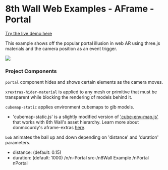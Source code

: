 # 8th Wall Web Examples - AFrame - Portal

[Try the live demo here](https://8thwall.8thwall.app/portal-aframe)

This example shows off the popular portal illusion in web AR using three.js materials and the camera position as an event trigger.

![](https://media.giphy.com/media/S5cOkP6H4UbFY8Tlsg/giphy.gif)

### Project Components

```portal``` component hides and shows certain elements as the camera moves.

```xrextras-hider-material``` is applied to any mesh or primitive that must be transparent while 
blocking the rendering of models behind it.

```cubemap-static``` applies environment cubemaps to glb models.

- 'cubemap-static.js' is a slightly modified version of 
['cube-env-map.js'](https://raw.githubusercontent.com/donmccurdy/aframe-extras/master/src/misc/cube-env-map.js)
that works with 8th Wall's asset hierarchy. Learn more about donmccurdy's aframe-extras 
[here](https://github.com/donmccurdy/aframe-extras/tree/master/src/misc#cube-env-map).

```bob``` animates the ball up and down depending on 'distance' and 'duration' parameters. 

- distance: (default: 0.15)
- duration: (default: 1000)
/ n / n - P o r t a l   s r c - / n 8 W a l l   E x a m p l e  
 / n P o r t a l  
 \ n P o r t a l  
 